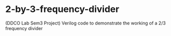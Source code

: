 # 2-by-3-frequency-divider
(DDCO Lab Sem3 Project) Verilog code to demonstrate the working of a 2/3 frequency divider
